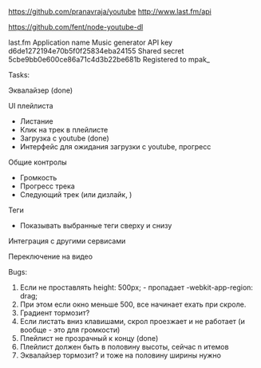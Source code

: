 https://github.com/pranavraja/youtube
http://www.last.fm/api

https://github.com/fent/node-youtube-dl

last.fm
Application name	Music generator
API key	            d6de1272194e70b5f0f25834eba24155
Shared secret	    5cbe9bb0e600ce86a71c4d3b22be681b
Registered to	    mpak_


Tasks:

Эквалайзер (done)

UI плейлиста
- Листание
- Клик на трек в плейлисте
- Загрузка с youtube (done)
- Интерфейс для ожидания загрузки с youtube, прогресс

Общие контролы
- Громкость
- Прогресс трека
- Следующий трек (или дизлайк, )

Теги
- Показывать выбранные теги сверху и снизу

Интеграция с другими сервисами

Переключение на видео


Bugs:

1. Если не проставлять height: 500px; - пропадает -webkit-app-region: drag; 
2. При этом если окно меньше 500, все начинает ехать при скроле.
3. Градиент тормозит?
4. Если листать вниз клавишами, скрол проезжает и не работает (и вообще - это для громкости)
5. Плейлист не прозрачный к концу (done)
6. Плейлист должен быть в половину высоты, сейчас n итемов
7. Эквалайзер тормозит? и тоже на половину ширины нужно